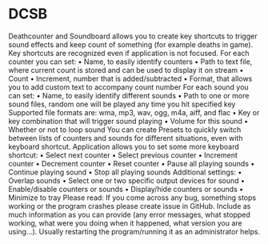# DCSB
Deathcounter and Soundboard allows you to create key shortcuts to trigger sound effects and keep count of something (for example deaths in game). Key shortcuts are recognized even if application is not focused.
For each counter you can set:
•	Name, to easily identify counters
•	Path to text file, where current count is stored and can be used to display it on stream
•	Count
•	Increment, number that is added/subtracted
•	Format, that allows you to add custom text to accompany count number
For each sound you can set:
•	Name, to easily identify different sounds
•	Path to one or more sound files, random one will be played any time you hit specified key
Supported file formats are: wma, mp3, wav, ogg, m4a, aiff, and flac
•	Key or key combination that will trigger sound playing
•	Volume for this sound
•	Whether or not to loop sound
You can create Presets to quickly switch between lists of counters and sounds for different situations, even with keyboard shortcut.
Application allows you to set some more keyboard shortcut:
•	Select next counter
•	Select previous counter
•	Increment counter
•	Decrement counter
•	Reset counter
•	Pause all playing sounds
•	Continue playing sound
•	Stop all playing sounds
Additional settings:
•	Overlap sounds
•	Select one or two specific output devices for sound
•	Enable/disable counters or sounds
•	Display/hide counters or sounds
•	Minimize to tray
Please read:
If you come across any bug, something stops working or the program crashes please create issue in GitHub. Include as much information as you can provide (any error messages, what stopped working, what were you doing when it happened, what version you are using...).
Usually restarting the program/running it as an administrator helps.
